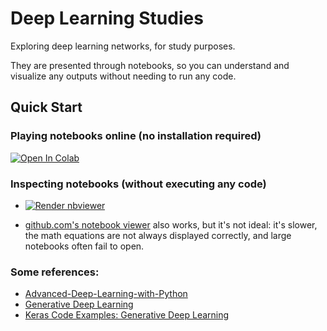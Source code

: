 # Deep Learning Studies

Exploring deep learning networks, for study purposes.

They are presented through notebooks, so you can understand and visualize any outputs
without needing to run any code.


## Quick Start

### Playing notebooks online (no installation required)

<a href="https://colab.research.google.com/github/paulaceccon/deep-learning-studies/blob/main/" target="_parent"><img src="https://colab.research.google.com/assets/colab-badge.svg" alt="Open In Colab"/></a>

### Inspecting notebooks (without executing any code)

* <a href="https://nbviewer.jupyter.org/github/paulaceccon/deep-learning-studies/blob/main/index.ipynb"><img src="https://raw.githubusercontent.com/jupyter/design/master/logos/Badges/nbviewer_badge.svg" alt="Render nbviewer" /></a>

* [github.com's notebook viewer](https://github.com/paulaceccon/deep-learning-studies/blob/main/index.ipynb) also works, but it's not ideal: it's slower, the math equations are not always displayed correctly, and large notebooks often fail to open.


### Some references:

- [Advanced-Deep-Learning-with-Python](https://github.com/PacktPublishing/Advanced-Deep-Learning-with-Python)
- [Generative Deep Learning](https://www.amazon.com/Generative-Deep-Learning-Teaching-Machines/dp/1492041947/ref=sr_1_1)
- [Keras Code Examples: Generative Deep Learning](https://keras.io/examples/generative/)

